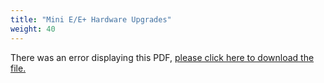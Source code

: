 ```yaml
---
title: "Mini E/E+ Hardware Upgrades"
weight: 40
---
```


<object data="https://www.truenas.com/docs/files/MiniEE+HardwareUpgradesGuide1.1.pdf" type="application/pdf" width="95%" height="1000">
  There was an error displaying this PDF, <a href="https://www.truenas.com/docs/files/MiniEE+HardwareUpgradesGuide1.1.pdf">please click here to download the file.</a>
</object>
